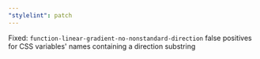 ```yaml
---
"stylelint": patch
---
```


Fixed: `function-linear-gradient-no-nonstandard-direction` false positives for CSS variables' names containing a direction substring
